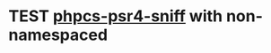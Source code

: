# TEST [phpcs-psr4-sniff] with non-namespaced



[phpcs-psr4-sniff]: https://packagist.org/packages/suin/phpcs-psr4-sniff
